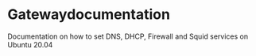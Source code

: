 # Gatewaydocumentation
Documentation on how to set DNS, DHCP, Firewall and Squid services on Ubuntu 20.04

